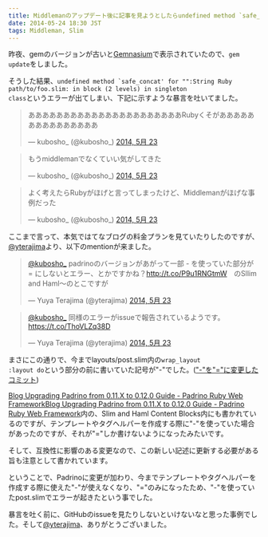 ```yaml
---
title: Middlemanのアップデート後に記事を見ようとしたらundefined method `safe_concat'(略)というエラーが出た場合の対処法
date: 2014-05-24 18:30 JST
tags: Middleman, Slim
---
```


昨夜、gemのバージョンが古いと[Gemnasium](https://gemnasium.com/)で表示されていたので、<code>gem update</code>をしました。

そうした結果、<code>undefined method `safe_concat' for "":String Ruby path/to/foo.slim: in block (2 levels) in singleton class</code>というエラーが出てしまい、下記に示すような暴言を吐いてました。

<blockquote class="twitter-tweet" lang="ja"><p>ああああああああああああああああああああああRubyくそがあああああああああああああああ</p>&mdash; kubosho_ (@kubosho_) <a href="https://twitter.com/kubosho_/statuses/469901415209381888">2014, 5月 23</a></blockquote>

<blockquote class="twitter-tweet" lang="ja"><p>もうmiddlemanでなくていい気がしてきた</p>&mdash; kubosho_ (@kubosho_) <a href="https://twitter.com/kubosho_/statuses/469903646176452608">2014, 5月 23</a></blockquote>

<blockquote class="twitter-tweet" lang="ja"><p>よく考えたらRubyがほげと言ってしまったけど、Middlemanがほげな事例だった</p>&mdash; kubosho_ (@kubosho_) <a href="https://twitter.com/kubosho_/statuses/469914746456899586">2014, 5月 23</a></blockquote>

ここまで言って、本気ではてなブログの料金プランを見ていたりしたのですが、[@yterajima](https://twitter.com/yterajima)より、以下のmentionが来ました。

<blockquote class="twitter-tweet" lang="ja"><p><a href="https://twitter.com/kubosho_">@kubosho_</a> padrinoのバージョンがあがって一部 - を使っていた部分が = にしないとエラー、とかですかね？<a href="http://t.co/P9u1RNGtmW">http://t.co/P9u1RNGtmW</a>　のSllim and Haml〜のとこですが</p>&mdash; Yuya Terajima (@yterajima) <a href="https://twitter.com/yterajima/statuses/469917424725151744">2014, 5月 23</a></blockquote>

<blockquote class="twitter-tweet" lang="ja"><p><a href="https://twitter.com/kubosho_">@kubosho_</a> 同様のエラーがissueで報告されているようです。<a href="https://t.co/ThoVLZq38D">https://t.co/ThoVLZq38D</a></p>&mdash; Yuya Terajima (@yterajima) <a href="https://twitter.com/yterajima/statuses/469917863071866880">2014, 5月 23</a></blockquote>

まさにこの通りで、今までlayouts/post.slim内の<code>wrap_layout :layout do</code>という部分の前に書いていた記号が"-"でした。(["-"を"="に変更したコミット](https://github.com/o2project/blog.o2p.jp/commit/6519d196d3d1610409ee2257364982f0a3bded5f))

[Blog Upgrading Padrino from 0.11.X to 0.12.0 Guide - Padrino Ruby Web Framework](http://www.padrinorb.com/blog/upgrading-padrino-from-0-11-x-to-0-12-0-guide)[Blog Upgrading Padrino from 0.11.X to 0.12.0 Guide - Padrino Ruby Web Framework](http://www.padrinorb.com/blog/upgrading-padrino-from-0-11-x-to-0-12-0-guide)内の、Slim and Haml Content Blocks内にも書かれているのですが、テンプレートやタグヘルパーを作成する際に"-"を使っていた場合があったのですが、それが"="しか書けないようになったみたいです。

そして、互換性に影響のある変更なので、この新しい記述に更新する必要がある旨も注意として書かれています。

ということで、Padrinoに変更が加わり、今までテンプレートやタグヘルパーを作成する際に使えた"-"が使えなくなり、"="のみになったため、"-"を使っていたpost.slimでエラーが起きたという事でした。

暴言を吐く前に、GitHubのissueを見たりしないといけないなと思った事例でした。そして[@yterajima](https://twitter.com/yterajima)、ありがとうございました。
